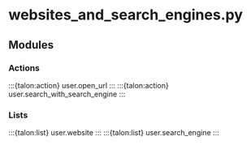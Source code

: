 # websites_and_search_engines.py

## Modules

### Actions

:::{talon:action} user.open_url
:::
:::{talon:action} user.search_with_search_engine
:::

### Lists

:::{talon:list} user.website
:::
:::{talon:list} user.search_engine
:::
